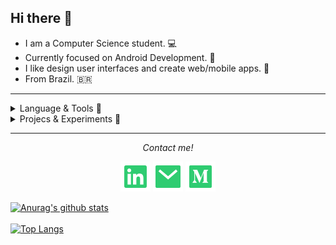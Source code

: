 ## Hi there 👋 


- I am a Computer Science student. 💻
- Currently focused on Android Development. 📱
- I like design user interfaces and create web/mobile 
apps. 💟
- From Brazil. 🇧🇷

<hr>
<details>
  <summary>Language & Tools 🔧</summary>
  <br>
  <p><i>List of languages and frameworks that I have worked</i><p>
  <ul>
    <li>Flutter/Dart</li>
    <li>Kotlin</li>
    <li>HTML/CSS/JS(ES6)/React/Bulma</li>
    <li>Python</li>
    <li>SQL</li>
  </ul>
  <br><br>
</details>

<details>
  <summary>Projecs & Experiments 🧪</summary>
  <br>
  <p><i>List of personal/group projects and tests!</i><p>
  <ul>
    <li><a href="https://jrcodev.github.io/ETIB/"> ETIB: Event: Made with BulmaCSS and Sass </a></li>
    <li><a href="https://github.com/jrcodev/dafontdownloader">A font downloader cliente made with Python.</a></li>
  </ul>
  <br><br>
</details>
<hr>

<p align="center">
  <i>Contact me!</i>
  <p align="center">
    <a href="https://www.linkedin.com/in/jos%C3%A9-almir-00169a1b9/" alt="Linkedin"><img src="assets/icons/linkedin-box-fill.svg"></a>
    <a href="mailto:jr.cod.dev@gmail.com" alt="Contact me"><img src="assets/icons/mail-fill.svg"></a>
    <a href="https://jr-cod-dev.medium.com/" alt="Contact me"><img src="assets/icons/medium-fill.svg"></a>
  </p>
</p>


[![Anurag's github stats](https://github-readme-stats.vercel.app/api?username=jrcodev&count_private=true&theme=dark&include_all_commits=true)](https://github.com/anuraghazra/github-readme-stats)
</br>
</br>
[![Top Langs](https://github-readme-stats.vercel.app/api/top-langs/?username=jrcodev&hide=CSS,Sass,HTML&include_all_commits=true&count_private=true&layout=compact&theme=dark)](https://github.com/jrcodev/)


